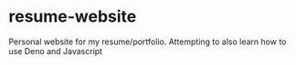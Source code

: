 # resume-website
Personal website for my resume/portfolio. Attempting to also learn how to use Deno and Javascript

